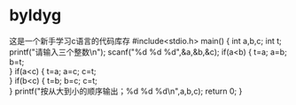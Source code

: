 # byldyg
这是一个新手学习c语言的代码库存
#include<stdio.h>
main()
{
		int a,b,c;
	int t; 
	printf("请输入三个整数\n");
	scanf("%d %d %d",&a,&b,&c);
	if(a<b)
	{
	t=a;
	a=b;
	b=t;	
	}
    if(a<c)
	{
    t=a;
a=c;
	c=t;	
    }
    if(b<c)
	{
    t=b;
	b=c;
	c=t;	
    }
    printf("按从大到小的顺序输出；%d %d %d\n",a,b,c);
    return 0;
}

